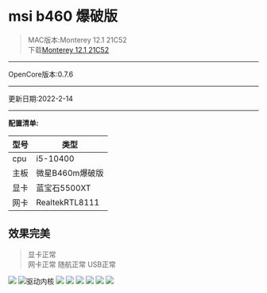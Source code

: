 # msi b460 爆破版
>MAC版本:Monterey 12.1 21C52<br/>
下载[Monterey 12.1 21C52](https://cloud.189.cn/web/share?code=FfiEVvqaeMni)
***
OpenCore版本:0.7.6
***
更新日期:2022-2-14
***
**配置清单:**

| 型号 | 类型            |
| ---- | --------------- |
| cpu | i5-10400  |
| 主板 | 微星B460m爆破版 |
| 显卡 | 蓝宝石5500XT    |
| 网卡 | RealtekRTL8111  |

## 效果完美

> 显卡正常  
> 网卡正常
> 随航正常
> USB正常

![](./README/关于本机.png)
![驱动内核](./README/驱动内核.png)
![](./README/usb.png)
![](./README/配置信息.png)
![](./README/核显.png)
![](./README/内核.png)
![](./README/随航.png)
![](./README/杂项.png)
